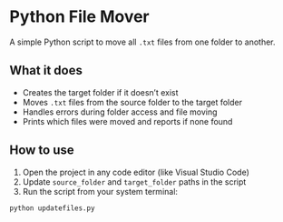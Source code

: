 # Python File Mover

A simple Python script to move all `.txt` files from one folder to another.

## What it does

- Creates the target folder if it doesn’t exist  
- Moves `.txt` files from the source folder to the target folder  
- Handles errors during folder access and file moving  
- Prints which files were moved and reports if none found  

## How to use

1. Open the project in any code editor (like Visual Studio Code)  
2. Update `source_folder` and `target_folder` paths in the script  
3. Run the script from your system terminal:

```bash
python updatefiles.py
